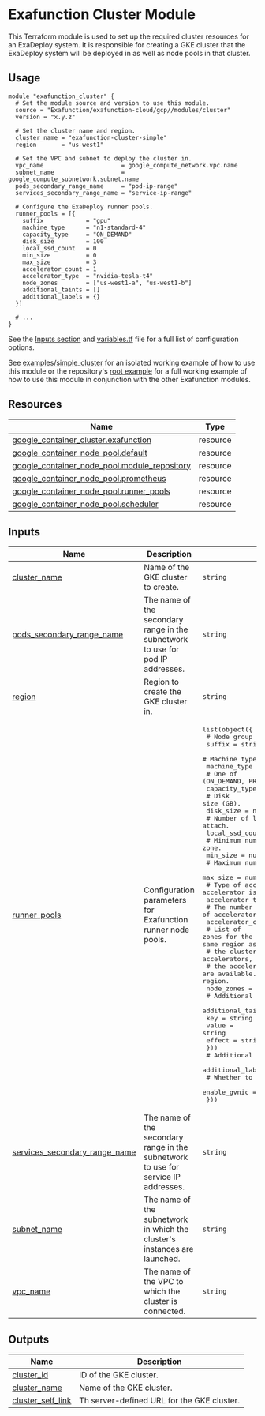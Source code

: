 # Exafunction Cluster Module

This Terraform module is used to set up the required cluster resources for an ExaDeploy system. It is responsible for creating a GKE cluster that the ExaDeploy system will be deployed in as well as node pools in that cluster.

## Usage
```hcl
module "exafunction_cluster" {
  # Set the module source and version to use this module.
  source = "Exafunction/exafunction-cloud/gcp//modules/cluster"
  version = "x.y.z"

  # Set the cluster name and region.
  cluster_name = "exafunction-cluster-simple"
  region       = "us-west1"

  # Set the VPC and subnet to deploy the cluster in.
  vpc_name                      = google_compute_network.vpc.name
  subnet_name                   = google_compute_subnetwork.subnet.name
  pods_secondary_range_name     = "pod-ip-range"
  services_secondary_range_name = "service-ip-range"

  # Configure the ExaDeploy runner pools.
  runner_pools = [{
    suffix            = "gpu"
    machine_type      = "n1-standard-4"
    capacity_type     = "ON_DEMAND"
    disk_size         = 100
    local_ssd_count   = 0
    min_size          = 0
    max_size          = 3
    accelerator_count = 1
    accelerator_type  = "nvidia-tesla-t4"
    node_zones        = ["us-west1-a", "us-west1-b"]
    additional_taints = []
    additional_labels = {}
  }]

  # ...
}
```
See the [Inputs section](#inputs) and [variables.tf](https://github.com/Exafunction/terraform-gcp-exafunction-cloud/tree/main/modules/cluster/variables.tf) file for a full list of configuration options.

See [examples/simple_cluster](https://github.com/Exafunction/terraform-gcp-exafunction-cloud/tree/main/modules/cluster/examples/simple_cluster) for an isolated working example of how to use this module or the repository's [root example](https://github.com/Exafunction/terraform-gcp-exafunction-cloud) for a full working example of how to use this module in conjunction with the other Exafunction modules.

<!-- BEGIN_TF_DOCS -->
## Resources

| Name | Type |
|------|------|
| [google_container_cluster.exafunction](https://registry.terraform.io/providers/hashicorp/google/latest/docs/resources/container_cluster) | resource |
| [google_container_node_pool.default](https://registry.terraform.io/providers/hashicorp/google/latest/docs/resources/container_node_pool) | resource |
| [google_container_node_pool.module_repository](https://registry.terraform.io/providers/hashicorp/google/latest/docs/resources/container_node_pool) | resource |
| [google_container_node_pool.prometheus](https://registry.terraform.io/providers/hashicorp/google/latest/docs/resources/container_node_pool) | resource |
| [google_container_node_pool.runner_pools](https://registry.terraform.io/providers/hashicorp/google/latest/docs/resources/container_node_pool) | resource |
| [google_container_node_pool.scheduler](https://registry.terraform.io/providers/hashicorp/google/latest/docs/resources/container_node_pool) | resource |

## Inputs

| Name | Description | Type | Default | Required |
|------|-------------|------|---------|:--------:|
| <a name="input_cluster_name"></a> [cluster\_name](#input\_cluster\_name) | Name of the GKE cluster to create. | `string` | `"exafunction-cluster"` | no |
| <a name="input_pods_secondary_range_name"></a> [pods\_secondary\_range\_name](#input\_pods\_secondary\_range\_name) | The name of the secondary range in the subnetwork to use for pod IP addresses. | `string` | n/a | yes |
| <a name="input_region"></a> [region](#input\_region) | Region to create the GKE cluster in. | `string` | n/a | yes |
| <a name="input_runner_pools"></a> [runner\_pools](#input\_runner\_pools) | Configuration parameters for Exafunction runner node pools. | <pre>list(object({<br>    # Node group suffix.<br>    suffix = string<br>    # Machine type to use.<br>    machine_type = string<br>    # One of (ON_DEMAND, PREEMPTIBLE, SPOT).<br>    capacity_type = string<br>    # Disk size (GB).<br>    disk_size = number<br>    # Number of local SSDs to attach.<br>    local_ssd_count = number<br>    # Minimum number of nodes per zone.<br>    min_size = number<br>    # Maximum number of nodes per zone.<br>    max_size = number<br>    # Type of accelerator to attach. If empty, no accelerator is attached.<br>    accelerator_type = string<br>    # The number of accelerators to attach.<br>    accelerator_count = number<br>    # List of zones for the Exafunction runner node pool. Zones must be within the same region as<br>    # the cluster. For node pools with attached accelerators, must specify a list of zones where<br>    # the accelerators are available. If empty, use the default set of zones for the region.<br>    node_zones = list(string)<br>    # Additional taints.<br>    additional_taints = list(object({<br>      key    = string<br>      value  = string<br>      effect = string<br>    }))<br>    # Additional labels.<br>    additional_labels = map(string)<br>    # Whether to enable gvnic.<br>    enable_gvnic = bool<br>  }))</pre> | <pre>[<br>  {<br>    "accelerator_count": 1,<br>    "accelerator_type": "nvidia-tesla-t4",<br>    "additional_labels": {},<br>    "additional_taints": [],<br>    "capacity_type": "ON_DEMAND",<br>    "disk_size": 100,<br>    "enable_gvnic": false,<br>    "local_ssd_count": 0,<br>    "machine_type": "n1-standard-4",<br>    "max_size": 3,<br>    "min_size": 0,<br>    "node_zones": [<br>      "us-west1-a",<br>      "us-west1-b"<br>    ],<br>    "suffix": "gpu"<br>  }<br>]</pre> | no |
| <a name="input_services_secondary_range_name"></a> [services\_secondary\_range\_name](#input\_services\_secondary\_range\_name) | The name of the secondary range in the subnetwork to use for service IP addresses. | `string` | n/a | yes |
| <a name="input_subnet_name"></a> [subnet\_name](#input\_subnet\_name) | The name of the subnetwork in which the cluster's instances are launched. | `string` | n/a | yes |
| <a name="input_vpc_name"></a> [vpc\_name](#input\_vpc\_name) | The name of the VPC to which the cluster is connected. | `string` | n/a | yes |

## Outputs

| Name | Description |
|------|-------------|
| <a name="output_cluster_id"></a> [cluster\_id](#output\_cluster\_id) | ID of the GKE cluster. |
| <a name="output_cluster_name"></a> [cluster\_name](#output\_cluster\_name) | Name of the GKE cluster. |
| <a name="output_cluster_self_link"></a> [cluster\_self\_link](#output\_cluster\_self\_link) | Th server-defined URL for the GKE cluster. |
<!-- END_TF_DOCS -->

